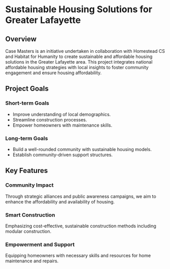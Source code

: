 # Sustainable Housing Solutions for Greater Lafayette

## Overview
Case Masters is an initiative undertaken in collaboration with Homestead CS and Habitat for Humanity to create sustainable and affordable housing solutions in the Greater Lafayette area. This project integrates national affordable housing strategies with local insights to foster community engagement and ensure housing affordability.

## Project Goals

### Short-term Goals
- Improve understanding of local demographics.
- Streamline construction processes.
- Empower homeowners with maintenance skills.

### Long-term Goals
- Build a well-rounded community with sustainable housing models.
- Establish community-driven support structures.

## Key Features

### Community Impact
Through strategic alliances and public awareness campaigns, we aim to enhance the affordability and availability of housing.

### Smart Construction
Emphasizing cost-effective, sustainable construction methods including modular construction.

### Empowerment and Support
Equipping homeowners with necessary skills and resources for home maintenance and repairs.
